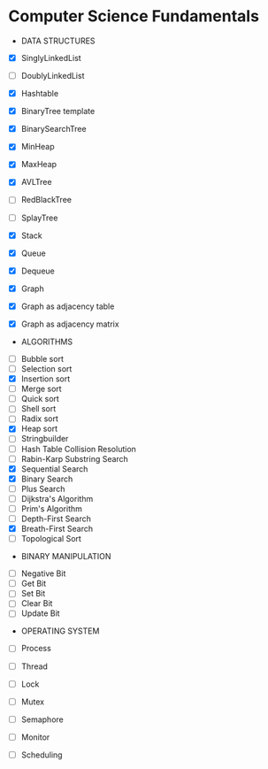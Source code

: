 # Computer Science Fundamentals


* DATA STRUCTURES
- [x] SinglyLinkedList
- [ ] DoublyLinkedList
- [x] Hashtable
- [x] BinaryTree template
- [x] BinarySearchTree
- [x] MinHeap
- [x] MaxHeap
- [x] AVLTree
- [ ] RedBlackTree
- [ ] SplayTree
- [x] Stack
- [x] Queue
- [x] Dequeue
- [x] Graph
- [x] Graph as adjacency table
- [x] Graph as adjacency matrix



* ALGORITHMS
- [ ] Bubble sort
- [ ] Selection sort
- [x] Insertion sort
- [ ] Merge sort 
- [ ] Quick sort
- [ ] Shell sort
- [ ] Radix sort
- [x] Heap sort
- [ ] Stringbuilder
- [ ] Hash Table Collision Resolution
- [ ] Rabin-Karp Substring Search
- [x] Sequential Search
- [x] Binary Search
- [ ] Plus Search
- [ ] Dijkstra's Algorithm
- [ ] Prim's Algorithm
- [ ] Depth-First Search
- [x] Breath-First Search
- [ ] Topological Sort

* BINARY MANIPULATION 
- [ ] Negative Bit
- [ ] Get Bit
- [ ] Set Bit
- [ ] Clear Bit
- [ ] Update Bit

* OPERATING SYSTEM
- [ ] Process
- [ ] Thread
- [ ] Lock
- [ ] Mutex
- [ ] Semaphore
- [ ] Monitor
- [ ] Scheduling

